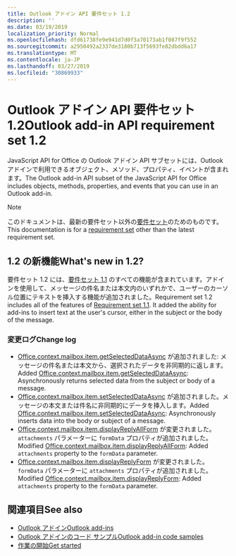 ```yaml
---
title: Outlook アドイン API 要件セット 1.2
description: ''
ms.date: 03/19/2019
localization_priority: Normal
ms.openlocfilehash: dfd61738fe9e941d7d0f3a70173ab1f087f9f552
ms.sourcegitcommit: a2950492a2337de3180b713f5693fe82dbdd6a17
ms.translationtype: MT
ms.contentlocale: ja-JP
ms.lasthandoff: 03/27/2019
ms.locfileid: "30869933"
---
```

# <a name="outlook-add-in-api-requirement-set-12"></a><span data-ttu-id="221c6-102">Outlook アドイン API 要件セット 1.2</span><span class="sxs-lookup"><span data-stu-id="221c6-102">Outlook add-in API requirement set 1.2</span></span>

<span data-ttu-id="221c6-103">JavaScript API for Office の Outlook アドイン API サブセットには、Outlook アドインで利用できるオブジェクト、メソッド、プロパティ、イベントが含まれます。</span><span class="sxs-lookup"><span data-stu-id="221c6-103">The Outlook add-in API subset of the JavaScript API for Office includes objects, methods, properties, and events that you can use in an Outlook add-in.</span></span>

> [!NOTE]
> <span data-ttu-id="221c6-104">このドキュメントは、最新の要件セット以外の[要件セット](/office/dev/add-ins/reference/requirement-sets/outlook-api-requirement-sets)のためのものです。</span><span class="sxs-lookup"><span data-stu-id="221c6-104">This documentation is for a [requirement set](/office/dev/add-ins/reference/requirement-sets/outlook-api-requirement-sets) other than the latest requirement set.</span></span> 

## <a name="whats-new-in-12"></a><span data-ttu-id="221c6-105">1.2 の新機能</span><span class="sxs-lookup"><span data-stu-id="221c6-105">What's new in 1.2?</span></span>

<span data-ttu-id="221c6-p101">要件セット 1.2 には、[要件セット 1.1](../requirement-set-1.1/outlook-requirement-set-1.1.md) のすべての機能が含まれています。アドインを使用して、メッセージの件名または本文内のいずれかで、ユーザーのカーソル位置にテキストを挿入する機能が追加されました。</span><span class="sxs-lookup"><span data-stu-id="221c6-p101">Requirement set 1.2 includes all of the features of [Requirement set 1.1](../requirement-set-1.1/outlook-requirement-set-1.1.md). It added the ability for add-ins to insert text at the user's cursor, either in the subject or the body of the message.</span></span>

### <a name="change-log"></a><span data-ttu-id="221c6-108">変更ログ</span><span class="sxs-lookup"><span data-stu-id="221c6-108">Change log</span></span>

- <span data-ttu-id="221c6-109">[Office.context.mailbox.item.getSelectedDataAsync](office.context.mailbox.item.md#getselecteddataasynccoerciontype-options-callback--string) が追加されました: メッセージの件名または本文から、選択されたデータを非同期的に返します。</span><span class="sxs-lookup"><span data-stu-id="221c6-109">Added [Office.context.mailbox.item.getSelectedDataAsync](office.context.mailbox.item.md#getselecteddataasynccoerciontype-options-callback--string): Asynchronously returns selected data from the subject or body of a message.</span></span>
- <span data-ttu-id="221c6-110">[Office.context.mailbox.item.setSelectedDataAsync](office.context.mailbox.item.md#setselecteddataasyncdata-options-callback) が追加されました。メッセージの本文または件名に非同期的にデータを挿入します。</span><span class="sxs-lookup"><span data-stu-id="221c6-110">Added [Office.context.mailbox.item.setSelectedDataAsync](office.context.mailbox.item.md#setselecteddataasyncdata-options-callback): Asynchronously inserts data into the body or subject of a message.</span></span>
- <span data-ttu-id="221c6-111">[Office.context.mailbox.item.displayReplyAllForm](office.context.mailbox.item.md#displayreplyallformformdata-callback) が変更されました。`attachments` パラメーターに `formData` プロパティが追加されました。</span><span class="sxs-lookup"><span data-stu-id="221c6-111">Modified [Office.context.mailbox.item.displayReplyAllForm](office.context.mailbox.item.md#displayreplyallformformdata-callback): Added `attachments` property to the `formData` parameter.</span></span>
- <span data-ttu-id="221c6-112">[Office.context.mailbox.item.displayReplyForm](office.context.mailbox.item.md#displayreplyformformdata-callback) が変更されました。`formData` パラメーターに `attachments` プロパティが追加されました。</span><span class="sxs-lookup"><span data-stu-id="221c6-112">Modified [Office.context.mailbox.item.displayReplyForm](office.context.mailbox.item.md#displayreplyformformdata-callback): Added `attachments` property to the `formData` parameter.</span></span>

## <a name="see-also"></a><span data-ttu-id="221c6-113">関連項目</span><span class="sxs-lookup"><span data-stu-id="221c6-113">See also</span></span>

- [<span data-ttu-id="221c6-114">Outlook アドイン</span><span class="sxs-lookup"><span data-stu-id="221c6-114">Outlook add-ins</span></span>](/outlook/add-ins/)
- [<span data-ttu-id="221c6-115">Outlook アドインのコード サンプル</span><span class="sxs-lookup"><span data-stu-id="221c6-115">Outlook add-in code samples</span></span>](https://developer.microsoft.com/outlook/gallery/?filterBy=Outlook,Samples,Add-ins)
- [<span data-ttu-id="221c6-116">作業の開始</span><span class="sxs-lookup"><span data-stu-id="221c6-116">Get started</span></span>](/outlook/add-ins/quick-start)
